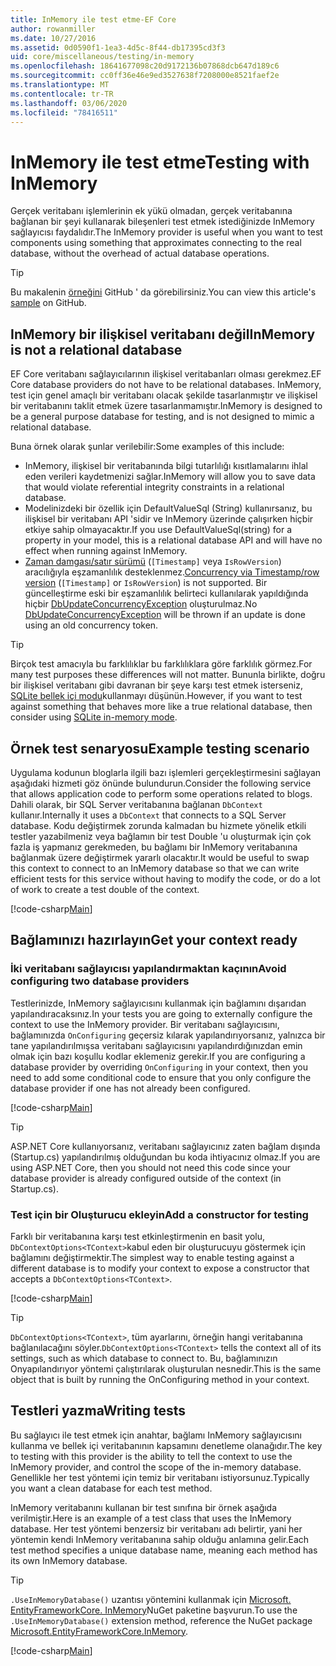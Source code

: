 ```yaml
---
title: InMemory ile test etme-EF Core
author: rowanmiller
ms.date: 10/27/2016
ms.assetid: 0d0590f1-1ea3-4d5c-8f44-db17395cd3f3
uid: core/miscellaneous/testing/in-memory
ms.openlocfilehash: 18641677098c20d9172136b07868dcb647d189c6
ms.sourcegitcommit: cc0ff36e46e9ed3527638f7208000e8521faef2e
ms.translationtype: MT
ms.contentlocale: tr-TR
ms.lasthandoff: 03/06/2020
ms.locfileid: "78416511"
---
```

# <a name="testing-with-inmemory"></a><span data-ttu-id="00560-102">InMemory ile test etme</span><span class="sxs-lookup"><span data-stu-id="00560-102">Testing with InMemory</span></span>

<span data-ttu-id="00560-103">Gerçek veritabanı işlemlerinin ek yükü olmadan, gerçek veritabanına bağlanan bir şeyi kullanarak bileşenleri test etmek istediğinizde InMemory sağlayıcısı faydalıdır.</span><span class="sxs-lookup"><span data-stu-id="00560-103">The InMemory provider is useful when you want to test components using something that approximates connecting to the real database, without the overhead of actual database operations.</span></span>

> [!TIP]  
> <span data-ttu-id="00560-104">Bu makalenin [örneğini](https://github.com/dotnet/EntityFramework.Docs/tree/master/samples/core/Miscellaneous/Testing) GitHub ' da görebilirsiniz.</span><span class="sxs-lookup"><span data-stu-id="00560-104">You can view this article's [sample](https://github.com/dotnet/EntityFramework.Docs/tree/master/samples/core/Miscellaneous/Testing) on GitHub.</span></span>

## <a name="inmemory-is-not-a-relational-database"></a><span data-ttu-id="00560-105">InMemory bir ilişkisel veritabanı değil</span><span class="sxs-lookup"><span data-stu-id="00560-105">InMemory is not a relational database</span></span>

<span data-ttu-id="00560-106">EF Core veritabanı sağlayıcılarının ilişkisel veritabanları olması gerekmez.</span><span class="sxs-lookup"><span data-stu-id="00560-106">EF Core database providers do not have to be relational databases.</span></span> <span data-ttu-id="00560-107">InMemory, test için genel amaçlı bir veritabanı olacak şekilde tasarlanmıştır ve ilişkisel bir veritabanını taklit etmek üzere tasarlanmamıştır.</span><span class="sxs-lookup"><span data-stu-id="00560-107">InMemory is designed to be a general purpose database for testing, and is not designed to mimic a relational database.</span></span>

<span data-ttu-id="00560-108">Buna örnek olarak şunlar verilebilir:</span><span class="sxs-lookup"><span data-stu-id="00560-108">Some examples of this include:</span></span>

* <span data-ttu-id="00560-109">InMemory, ilişkisel bir veritabanında bilgi tutarlılığı kısıtlamalarını ihlal eden verileri kaydetmenizi sağlar.</span><span class="sxs-lookup"><span data-stu-id="00560-109">InMemory will allow you to save data that would violate referential integrity constraints in a relational database.</span></span>
* <span data-ttu-id="00560-110">Modelinizdeki bir özellik için DefaultValueSql (String) kullanırsanız, bu ilişkisel bir veritabanı API 'sidir ve InMemory üzerinde çalışırken hiçbir etkiye sahip olmayacaktır.</span><span class="sxs-lookup"><span data-stu-id="00560-110">If you use DefaultValueSql(string) for a property in your model, this is a relational database API and will have no effect when running against InMemory.</span></span>
* <span data-ttu-id="00560-111">[Zaman damgası/satır sürümü](xref:core/modeling/concurrency#timestamprowversion) (`[Timestamp]` veya `IsRowVersion`) aracılığıyla eşzamanlılık desteklenmez.</span><span class="sxs-lookup"><span data-stu-id="00560-111">[Concurrency via Timestamp/row version](xref:core/modeling/concurrency#timestamprowversion) (`[Timestamp]` or `IsRowVersion`) is not supported.</span></span> <span data-ttu-id="00560-112">Bir güncelleştirme eski bir eşzamanlılık belirteci kullanılarak yapıldığında hiçbir [DbUpdateConcurrencyException](https://docs.microsoft.com/dotnet/api/microsoft.entityframeworkcore.dbupdateconcurrencyexception) oluşturulmaz.</span><span class="sxs-lookup"><span data-stu-id="00560-112">No [DbUpdateConcurrencyException](https://docs.microsoft.com/dotnet/api/microsoft.entityframeworkcore.dbupdateconcurrencyexception) will be thrown if an update is done using an old concurrency token.</span></span>

> [!TIP]  
> <span data-ttu-id="00560-113">Birçok test amacıyla bu farklılıklar bu farklılıklara göre farklılık görmez.</span><span class="sxs-lookup"><span data-stu-id="00560-113">For many test purposes these differences will not matter.</span></span> <span data-ttu-id="00560-114">Bununla birlikte, doğru bir ilişkisel veritabanı gibi davranan bir şeye karşı test etmek isterseniz, [SQLite bellek içi modu](sqlite.md)kullanmayı düşünün.</span><span class="sxs-lookup"><span data-stu-id="00560-114">However, if you want to test against something that behaves more like a true relational database, then consider using [SQLite in-memory mode](sqlite.md).</span></span>

## <a name="example-testing-scenario"></a><span data-ttu-id="00560-115">Örnek test senaryosu</span><span class="sxs-lookup"><span data-stu-id="00560-115">Example testing scenario</span></span>

<span data-ttu-id="00560-116">Uygulama kodunun bloglarla ilgili bazı işlemleri gerçekleştirmesini sağlayan aşağıdaki hizmeti göz önünde bulundurun.</span><span class="sxs-lookup"><span data-stu-id="00560-116">Consider the following service that allows application code to perform some operations related to blogs.</span></span> <span data-ttu-id="00560-117">Dahili olarak, bir SQL Server veritabanına bağlanan `DbContext` kullanır.</span><span class="sxs-lookup"><span data-stu-id="00560-117">Internally it uses a `DbContext` that connects to a SQL Server database.</span></span> <span data-ttu-id="00560-118">Kodu değiştirmek zorunda kalmadan bu hizmete yönelik etkili testler yazabilmeniz veya bağlamın bir test Double 'u oluşturmak için çok fazla iş yapmanız gerekmeden, bu bağlamı bir InMemory veritabanına bağlanmak üzere değiştirmek yararlı olacaktır.</span><span class="sxs-lookup"><span data-stu-id="00560-118">It would be useful to swap this context to connect to an InMemory database so that we can write efficient tests for this service without having to modify the code, or do a lot of work to create a test double of the context.</span></span>

[!code-csharp[Main](../../../../samples/core/Miscellaneous/Testing/BusinessLogic/BlogService.cs)]

## <a name="get-your-context-ready"></a><span data-ttu-id="00560-119">Bağlamınızı hazırlayın</span><span class="sxs-lookup"><span data-stu-id="00560-119">Get your context ready</span></span>

### <a name="avoid-configuring-two-database-providers"></a><span data-ttu-id="00560-120">İki veritabanı sağlayıcısı yapılandırmaktan kaçının</span><span class="sxs-lookup"><span data-stu-id="00560-120">Avoid configuring two database providers</span></span>

<span data-ttu-id="00560-121">Testlerinizde, InMemory sağlayıcısını kullanmak için bağlamını dışarıdan yapılandıracaksınız.</span><span class="sxs-lookup"><span data-stu-id="00560-121">In your tests you are going to externally configure the context to use the InMemory provider.</span></span> <span data-ttu-id="00560-122">Bir veritabanı sağlayıcısını, bağlamınızda `OnConfiguring` geçersiz kılarak yapılandırıyorsanız, yalnızca bir tane yapılandırılmışsa veritabanı sağlayıcısını yapılandırdığınızdan emin olmak için bazı koşullu kodlar eklemeniz gerekir.</span><span class="sxs-lookup"><span data-stu-id="00560-122">If you are configuring a database provider by overriding `OnConfiguring` in your context, then you need to add some conditional code to ensure that you only configure the database provider if one has not already been configured.</span></span>

[!code-csharp[Main](../../../../samples/core/Miscellaneous/Testing/BusinessLogic/BloggingContext.cs#OnConfiguring)]

> [!TIP]  
> <span data-ttu-id="00560-123">ASP.NET Core kullanıyorsanız, veritabanı sağlayıcınız zaten bağlam dışında (Startup.cs) yapılandırılmış olduğundan bu koda ihtiyacınız olmaz.</span><span class="sxs-lookup"><span data-stu-id="00560-123">If you are using ASP.NET Core, then you should not need this code since your database provider is already configured outside of the context (in Startup.cs).</span></span>

### <a name="add-a-constructor-for-testing"></a><span data-ttu-id="00560-124">Test için bir Oluşturucu ekleyin</span><span class="sxs-lookup"><span data-stu-id="00560-124">Add a constructor for testing</span></span>

<span data-ttu-id="00560-125">Farklı bir veritabanına karşı test etkinleştirmenin en basit yolu, `DbContextOptions<TContext>`kabul eden bir oluşturucuyu göstermek için bağlamını değiştirmektir.</span><span class="sxs-lookup"><span data-stu-id="00560-125">The simplest way to enable testing against a different database is to modify your context to expose a constructor that accepts a `DbContextOptions<TContext>`.</span></span>

[!code-csharp[Main](../../../../samples/core/Miscellaneous/Testing/BusinessLogic/BloggingContext.cs#Constructors)]

> [!TIP]  
> <span data-ttu-id="00560-126">`DbContextOptions<TContext>`, tüm ayarlarını, örneğin hangi veritabanına bağlanılacağını söyler.</span><span class="sxs-lookup"><span data-stu-id="00560-126">`DbContextOptions<TContext>` tells the context all of its settings, such as which database to connect to.</span></span> <span data-ttu-id="00560-127">Bu, bağlamınızın Onyapılandırıyor yöntemi çalıştırılarak oluşturulan nesnedir.</span><span class="sxs-lookup"><span data-stu-id="00560-127">This is the same object that is built by running the OnConfiguring method in your context.</span></span>

## <a name="writing-tests"></a><span data-ttu-id="00560-128">Testleri yazma</span><span class="sxs-lookup"><span data-stu-id="00560-128">Writing tests</span></span>

<span data-ttu-id="00560-129">Bu sağlayıcı ile test etmek için anahtar, bağlamı InMemory sağlayıcısını kullanma ve bellek içi veritabanının kapsamını denetleme olanağıdır.</span><span class="sxs-lookup"><span data-stu-id="00560-129">The key to testing with this provider is the ability to tell the context to use the InMemory provider, and control the scope of the in-memory database.</span></span> <span data-ttu-id="00560-130">Genellikle her test yöntemi için temiz bir veritabanı istiyorsunuz.</span><span class="sxs-lookup"><span data-stu-id="00560-130">Typically you want a clean database for each test method.</span></span>

<span data-ttu-id="00560-131">InMemory veritabanını kullanan bir test sınıfına bir örnek aşağıda verilmiştir.</span><span class="sxs-lookup"><span data-stu-id="00560-131">Here is an example of a test class that uses the InMemory database.</span></span> <span data-ttu-id="00560-132">Her test yöntemi benzersiz bir veritabanı adı belirtir, yani her yöntemin kendi InMemory veritabanına sahip olduğu anlamına gelir.</span><span class="sxs-lookup"><span data-stu-id="00560-132">Each test method specifies a unique database name, meaning each method has its own InMemory database.</span></span>

>[!TIP]
> <span data-ttu-id="00560-133">`.UseInMemoryDatabase()` uzantısı yöntemini kullanmak için [Microsoft. EntityFrameworkCore. InMemory](https://www.nuget.org/packages/Microsoft.EntityFrameworkCore.InMemory/)NuGet paketine başvurun.</span><span class="sxs-lookup"><span data-stu-id="00560-133">To use the `.UseInMemoryDatabase()` extension method, reference the NuGet package [Microsoft.EntityFrameworkCore.InMemory](https://www.nuget.org/packages/Microsoft.EntityFrameworkCore.InMemory/).</span></span>

[!code-csharp[Main](../../../../samples/core/Miscellaneous/Testing/TestProject/InMemory/BlogServiceTests.cs)]
